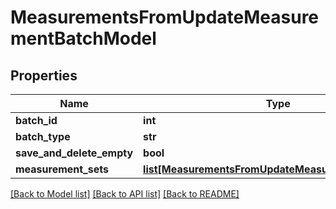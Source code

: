 # MeasurementsFromUpdateMeasurementBatchModel

## Properties
Name | Type | Description | Notes
------------ | ------------- | ------------- | -------------
**batch_id** | **int** |  | [optional] 
**batch_type** | **str** |  | [optional] 
**save_and_delete_empty** | **bool** |  | [optional] 
**measurement_sets** | [**list[MeasurementsFromUpdateMeasurementSetModel]**](MeasurementsFromUpdateMeasurementSetModel.md) |  | [optional] 

[[Back to Model list]](../README.md#documentation-for-models) [[Back to API list]](../README.md#documentation-for-api-endpoints) [[Back to README]](../README.md)


